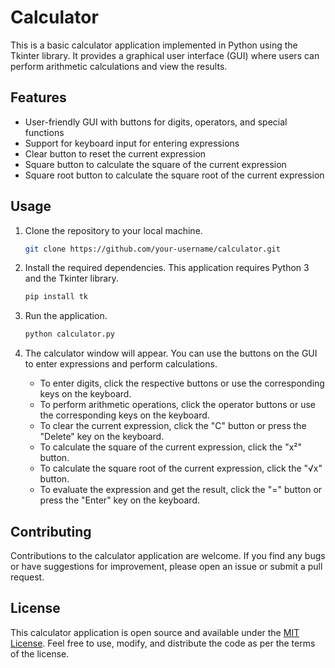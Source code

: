# Calculator

This is a basic calculator application implemented in Python using the Tkinter library. It provides a graphical user interface (GUI) where users can perform arithmetic calculations and view the results.

## Features

- User-friendly GUI with buttons for digits, operators, and special functions
- Support for keyboard input for entering expressions
- Clear button to reset the current expression
- Square button to calculate the square of the current expression
- Square root button to calculate the square root of the current expression

## Usage

1. Clone the repository to your local machine.

   ```bash
   git clone https://github.com/your-username/calculator.git
   ```

2. Install the required dependencies. This application requires Python 3 and the Tkinter library.

   ```bash
   pip install tk
   ```

3. Run the application.

   ```bash
   python calculator.py
   ```

4. The calculator window will appear. You can use the buttons on the GUI to enter expressions and perform calculations.

   - To enter digits, click the respective buttons or use the corresponding keys on the keyboard.
   - To perform arithmetic operations, click the operator buttons or use the corresponding keys on the keyboard.
   - To clear the current expression, click the "C" button or press the "Delete" key on the keyboard.
   - To calculate the square of the current expression, click the "x²" button.
   - To calculate the square root of the current expression, click the "√x" button.
   - To evaluate the expression and get the result, click the "=" button or press the "Enter" key on the keyboard.

## Contributing

Contributions to the calculator application are welcome. If you find any bugs or have suggestions for improvement, please open an issue or submit a pull request.

## License

This calculator application is open source and available under the [MIT License](LICENSE). Feel free to use, modify, and distribute the code as per the terms of the license.
